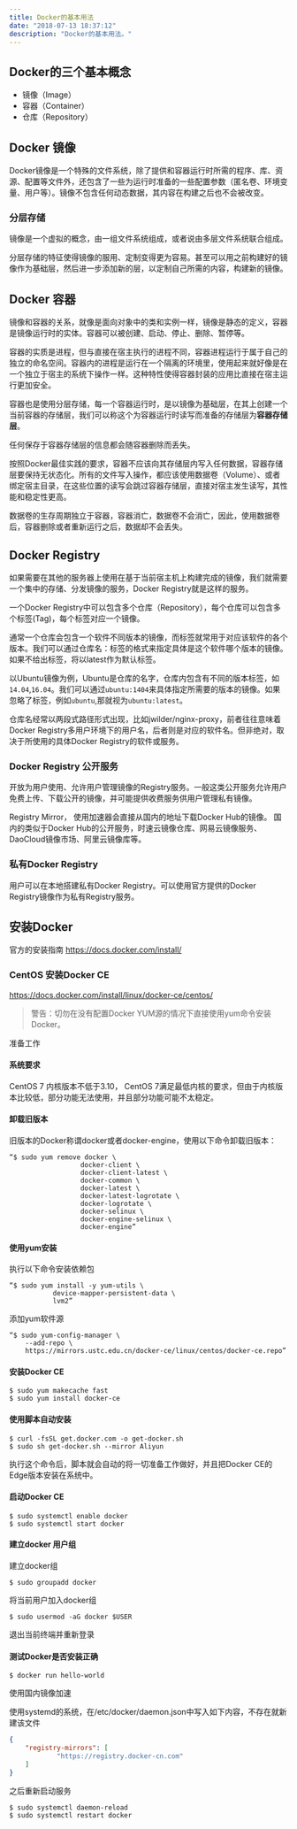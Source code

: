 ```yaml
---
title: Docker的基本用法
date: "2018-07-13 18:37:12"
description: "Docker的基本用法。"
---
```

## Docker的三个基本概念

- 镜像（Image）
- 容器（Container）
- 仓库（Repository）

## Docker 镜像
Docker镜像是一个特殊的文件系统，除了提供和容器运行时所需的程序、库、资源、配置等文件外，还包含了一些为运行时准备的一些配置参数（匿名卷、环境变量、用户等）。镜像不包含任何动态数据，其内容在构建之后也不会被改变。

### 分层存储

镜像是一个虚拟的概念，由一组文件系统组成，或者说由多层文件系统联合组成。

分层存储的特征使得镜像的服用、定制变得更为容易。甚至可以用之前构建好的镜像作为基础层，然后进一步添加新的层，以定制自己所需的内容，构建新的镜像。

## Docker 容器

镜像和容器的关系，就像是面向对象中的类和实例一样，镜像是静态的定义，容器是镜像运行时的实体。容器可以被创建、启动、停止、删除、暂停等。

容器的实质是进程，但与直接在宿主执行的进程不同，容器进程运行于属于自己的独立的命名空间。容器内的进程是运行在一个隔离的环境里，使用起来就好像是在一个独立于宿主的系统下操作一样。这种特性使得容器封装的应用比直接在宿主运行更加安全。

容器也是使用分层存储，每一个容器运行时，是以镜像为基础层，在其上创建一个当前容器的存储层，我们可以称这个为容器运行时读写而准备的存储层为**容器存储层**。

任何保存于容器存储层的信息都会随容器删除而丢失。

按照Docker最佳实践的要求，容器不应该向其存储层内写入任何数据，容器存储层要保持无状态化。所有的文件写入操作，都应该使用数据卷（Volume）、或者绑定宿主目录，在这些位置的读写会跳过容器存储层，直接对宿主发生读写，其性能和稳定性更高。

数据卷的生存周期独立于容器，容器消亡，数据卷不会消亡，因此，使用数据卷后，容器删除或者重新运行之后，数据却不会丢失。


## Docker Registry
如果需要在其他的服务器上使用在基于当前宿主机上构建完成的镜像，我们就需要一个集中的存储、分发镜像的服务，Docker Registry就是这样的服务。

一个Docker Registry中可以包含多个仓库（Repository），每个仓库可以包含多个标签(Tag)，每个标签对应一个镜像。

通常一个仓库会包含一个软件不同版本的镜像，而标签就常用于对应该软件的各个版本。我们可以通过仓库名：标签的格式来指定具体是这个软件哪个版本的镜像。如果不给出标签，将以latest作为默认标签。

以Ubuntu镜像为例，Ubuntu是仓库的名字，仓库内包含有不同的版本标签，如`14.04`,`16.04`。我们可以通过`ubuntu:1404`来具体指定所需要的版本的镜像。如果忽略了标签，例如`ubuntu`,那就视为`ubuntu:latest`。

仓库名经常以两段式路径形式出现，比如jwilder/nginx-proxy，前者往往意味着Docker Registry多用户环境下的用户名，后者则是对应的软件名。但非绝对，取决于所使用的具体Docker Registry的软件或服务。

### Docker Registry 公开服务
开放为用户使用、允许用户管理镜像的Registry服务。一般这类公开服务允许用户免费上传、下载公开的镜像，并可能提供收费服务供用户管理私有镜像。

Registry Mirror， 使用加速器会直接从国内的地址下载Docker Hub的镜像。
国内的类似于Docker Hub的公开服务，时速云镜像仓库、网易云镜像服务、DaoCloud镜像市场、阿里云镜像库等。

### 私有Docker Registry

用户可以在本地搭建私有Docker Registry。可以使用官方提供的Docker Registry镜像作为私有Registry服务。

## 安装Docker

官方的安装指南 https://docs.docker.com/install/

### CentOS 安装Docker CE
https://docs.docker.com/install/linux/docker-ce/centos/

> 警告：切勿在没有配置Docker YUM源的情况下直接使用yum命令安装Docker。

准备工作

#### 系统要求

CentOS 7 内核版本不低于3.10， CentOS 7满足最低内核的要求，但由于内核版本比较低，部分功能无法使用，并且部分功能可能不太稳定。

#### 卸载旧版本

旧版本的Docker称谓docker或者docker-engine，使用以下命令卸载旧版本：
```
“$ sudo yum remove docker \
                  docker-client \
                  docker-client-latest \
                  docker-common \
                  docker-latest \
                  docker-latest-logrotate \
                  docker-logrotate \
                  docker-selinux \
                  docker-engine-selinux \
                  docker-engine”
```

#### 使用yum安装

执行以下命令安装依赖包

```
“$ sudo yum install -y yum-utils \
           device-mapper-persistent-data \
           lvm2”
```

添加yum软件源

```
“$ sudo yum-config-manager \
    --add-repo \
    https://mirrors.ustc.edu.cn/docker-ce/linux/centos/docker-ce.repo”
```
#### 安装Docker CE

```shell
$ sudo yum makecache fast
$ sudo yum install docker-ce
```
#### 使用脚本自动安装

```shell
$ curl -fsSL get.docker.com -o get-docker.sh
$ sudo sh get-docker.sh --mirror Aliyun
```
执行这个命令后，脚本就会自动的将一切准备工作做好，并且把Docker CE的Edge版本安装在系统中。

#### 启动Docker CE
```shell
$ sudo systemctl enable docker
$ sudo systemctl start docker
```

#### 建立docker 用户组

建立docker组
```
$ sudo groupadd docker
```

将当前用户加入docker组
```shell
$ sudo usermod -aG docker $USER
```

退出当前终端并重新登录

#### 测试Docker是否安装正确

```shell
$ docker run hello-world
```

使用国内镜像加速

使用systemd的系统，在/etc/docker/daemon.json中写入如下内容，不存在就新建该文件

```json
{
	"registry-mirrors": [
			"https://registry.docker-cn.com"
	]
}
```

之后重新启动服务

```shell
$ sudo systemctl daemon-reload
$ sudo systemctl restart docker
```
